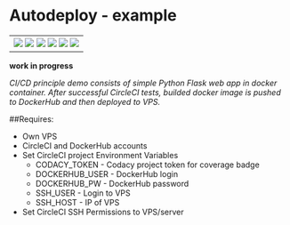 # Autodeploy - example
<table>
    <tr>
        <th>
            <img src="https://img.shields.io/circleci/project/github/methlock/autodevops/master.svg">
            <img src="https://img.shields.io/codacy/grade/1506cf52558d4eef8b7819656864ea8d.svg">
            <img src="https://img.shields.io/codacy/coverage/c4c88a847c034d6e81fe89f109296f25.svg">
            <img src="https://img.shields.io/github/repo-size/methlock/autodevops.svg">
            <img src="https://img.shields.io/librariesio/github/methlock/autodevops.svg">
            <img src="https://img.shields.io/github/license/methlock/autodevops.svg">
        </th>
    </tr>
</table>

**work in progress**

*CI/CD principle demo consists of simple Python Flask web app in docker container.
After successful CircleCI tests, builded docker image is pushed to DockerHub and then deployed to
VPS.*

##Requires:
 - Own VPS
 - CircleCI and DockerHub accounts 
 - Set CircleCI project Environment Variables 
     - CODACY_TOKEN - Codacy project token for coverage badge
     - DOCKERHUB_USER - DockerHub login
     - DOCKERHUB_PW - DockerHub password
     - SSH_USER - Login to VPS
     - SSH_HOST - IP of VPS
 - Set CircleCI SSH Permissions to VPS/server
